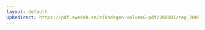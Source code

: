 ```yaml
---
layout: default
UpRedirect: https://pdf.swedeb.se/riksdagen-volumeG-pdf/200001/reg_200001/reg_200001_0232.pdf
---
```

